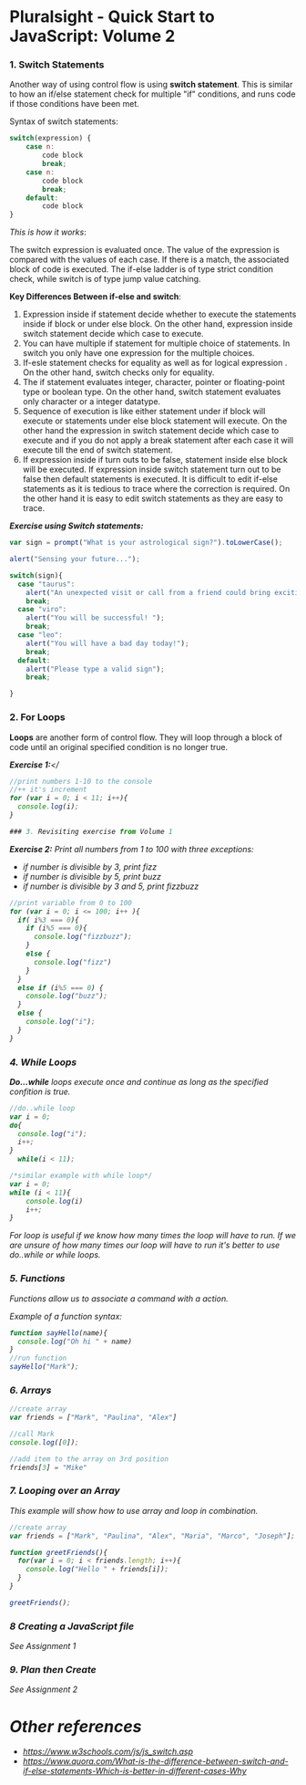 # Pluralsight - Quick Start to JavaScript: Volume 2

### 1. Switch Statements

Another way of using control flow is using __switch statement__. This is similar to how an if/else statement check for multiple "if" conditions, and runs code if those conditions have been met.

Syntax of switch statements:
```JavaScript
switch(expression) {
    case n:
        code block
        break;
    case n:
        code block
        break;
    default:
        code block
}

```
<em>This is how it works</em>:

The switch expression is evaluated once.
The value of the expression is compared with the values of each case.
If there is a match, the associated block of code is executed. The if-else ladder is of type strict condition check, while switch is of type jump value catching.

__Key Differences Between if-else and switch__:

1. Expression inside if statement decide whether to execute the statements inside if block or under else block. On the other hand, expression inside switch statement decide which case to execute.
2. You can have multiple if statement for multiple choice of statements. In switch you only have one expression for the multiple choices.
3. If-esle statement checks for equality as well as for logical expression . On the other hand, switch checks only for equality.
4. The if statement evaluates integer, character, pointer or floating-point type or boolean type. On the other hand, switch statement evaluates only character or a integer datatype.
5. Sequence of execution is like either statement under if block will execute or statements under else block statement will execute. On the other hand the expression in switch statement decide which case to execute and if you do not apply a break statement after each case it will execute till the end of switch statement.
6. If expression inside if turn outs to be false, statement inside else block will be executed. If expression inside switch statement turn out to be false then default statements is executed.
It is difficult to edit if-else statements as it is tedious to trace where the correction is required. On the other hand it is easy to edit switch statements as they are easy to trace.

<em>__Exercise using Switch statements:__</em>

```JavaScript
var sign = prompt("What is your astrological sign?").toLowerCase();

alert("Sensing your future...");

switch(sign){
  case "taurus":
    alert("An unexpected visit or call from a friend could bring exciting news. You might decide to get together with this person and celebrate. ");
    break;
  case "viro":
    alert("You will be successful! ");
    break;
  case "leo":
    alert("You will have a bad day today!");
    break;
  default:
    alert("Please type a valid sign");
    break;

}
```

### 2. For Loops

__Loops__ are another form of control flow. They will loop through a block of code until an original specified condition is no longer true.

<em>__Exercise 1:__</<em>
```JavaScript
//print numbers 1-10 to the console
//++ it's increment
for (var i = 0; i < 11; i++){
  console.log(i);
}

### 3. Revisiting exercise from Volume 1

```
<em>__Exercise 2:__</em>
Print all numbers from 1 to 100 with three exceptions:
- if number is divisible by 3, print fizz
- if number is divisible by 5, print buzz
- if number is divisible by 3 and 5, print fizzbuzz


```JavaScript
//print variable from 0 to 100
for (var i = 0; i <= 100; i++ ){
  if( i%3 === 0){
    if (i%5 === 0){
      console.log("fizzbuzz");
    }
    else {
      console.log("fizz")
    }
  }
  else if (i%5 === 0) {
    console.log("buzz");
  }
  else {
    console.log("i");
  }
}
```


### 4. While Loops
__Do...while__ loops execute once and continue as long as the specified confition is true.

```JavaScript
//do..while loop
var i = 0;
do{
  console.log("i");
  i++;
}
  while(i < 11);

/*similar example with while loop*/
var i = 0;
while (i < 11){
    console.log(i)
    i++;
}
```

For loop is useful if we know how many times the loop will have to run. If we are unsure of how many times our loop will have to run it's better to use do..while or while loops.

### 5. Functions
Functions allow us to associate a command with a action.

Example of a function syntax:
```JavaScript
function sayHello(name){
  console.log("Oh hi " + name)
}
//run function
sayHello("Mark");
```

### 6. Arrays

```JavaScript
//create array
var friends = ["Mark", "Paulina", "Alex"]

//call Mark
console.log([0]);

//add item to the array on 3rd position
friends[3] = "Mike"

```
### 7. Looping over an Array
This example will show how to use array and loop in combination.

```JavaScript
//create array
var friends = ["Mark", "Paulina", "Alex", "Maria", "Marco", "Joseph"];

function greetFriends(){
  for(var i = 0; i < friends.length; i++){
    console.log("Hello " + friends[i]);
  }
}

greetFriends();
```

### 8 Creating a JavaScript file
See Assignment 1

### 9. Plan then Create
See Assignment 2


# Other references
- https://www.w3schools.com/js/js_switch.asp
- https://www.quora.com/What-is-the-difference-between-switch-and-if-else-statements-Which-is-better-in-different-cases-Why
